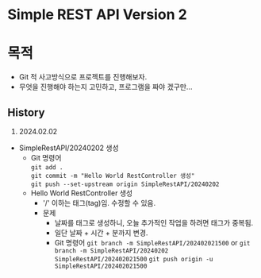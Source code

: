 Simple REST API Version 2
=
# 목적
- Git 적 사고방식으로 프로젝트를 진행해보자.
- 무엇을 진행해야 하는지 고민하고, 프로그램을 짜야 겠구만...

## History
1. 2024.02.02
  - SimpleRestAPI/20240202 생성
    - Git 명령어  
        `git add .`  
        `git commit -m "Hello World RestController 생성"`  
        `git push --set-upstream origin SimpleRestAPI/20240202`
    - Hello World RestController 생성
      - '/' 이하는 태그(tag)임. 수정할 수 있음.
      - 문제
        - 날짜를 태그로 생성하니, 오늘 추가적인 작업을 하려면 태그가 중복됨.
        - 일단 날짜 + 시간 + 분까지 변경.
        - Git 명령어
            `git branch -m SimpleRestAPI/202402021500` or `git branch -m SimpleRestAPI/20240202 SimpleRestAPI/202402021500`
            `git push origin -u SimpleRestAPI/202402021500`
 